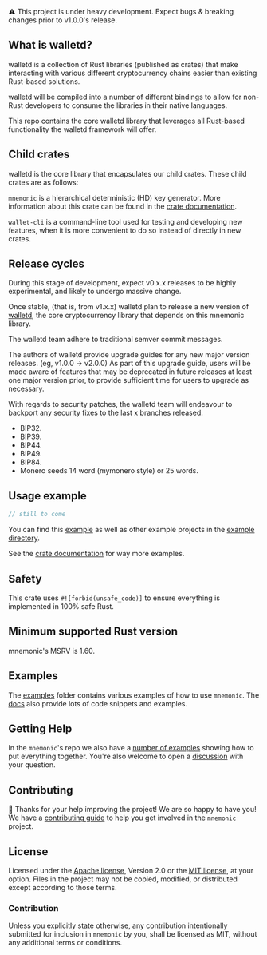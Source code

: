 ⚠️ This project is under heavy development. Expect bugs & breaking changes prior to v1.0.0's release.
## What is walletd?
walletd is a collection of Rust libraries (published as crates) that make interacting with various different cryptocurrency chains easier than existing Rust-based solutions.

walletd will be compiled into a number of different bindings to allow for non-Rust developers to consume the libraries in their native languages.

This repo contains the core walletd library that leverages all Rust-based functionality the walletd framework will offer.
## Child crates

walletd is the core library that encapsulates our child crates. These child crates are as follows:

`mnemonic` is a hierarchical deterministic (HD) key generator. More information about this crate can be found in the [crate documentation][docs].

`wallet-cli` is a command-line tool used for testing and developing new features, when it is more convenient to do so instead of directly in new crates.

## Release cycles
During this stage of development, expect v0.x.x releases to be highly experimental, and likely to undergo massive change.

Once stable, (that is, from v1.x.x) walletd plan to release a new version of [walletd][walletd-github], the core cryptocurrency library that depends on this mnemonic library. 

The walletd team adhere to traditional semver commit messages.

The authors of walletd provide upgrade guides for any new major version releases. (eg, v1.0.0 -> v2.0.0) As part of this upgrade guide, users will be made aware of features that may be deprecated in future releases at least one major version prior, to provide sufficient time for users to upgrade as necessary.

With regards to security patches, the walletd team will endeavour to backport any security fixes to the last x branches released.

- BIP32.
- BIP39.
- BIP44.
- BIP49.
- BIP84.
- Monero seeds 14 word (mymonero style) or 25 words.

## Usage example

```rust
// still to come
```

You can find this [example][readme-example] as well as other example projects in
the [example directory][examples].

See the [crate documentation][docs] for way more examples.

## Safety

This crate uses `#![forbid(unsafe_code)]` to ensure everything is implemented in
100% safe Rust.

## Minimum supported Rust version

mnemonic's MSRV is 1.60.

## Examples

The [examples] folder contains various examples of how to use `mnemonic`. The
[docs] also provide lots of code snippets and examples.

## Getting Help

In the `mnemonic`'s repo we also have a [number of examples][examples] showing how
to put everything together. You're also welcome to open a [discussion] with your question.

## Contributing

:balloon: Thanks for your help improving the project! We are so happy to have
you! We have a [contributing guide][contributing] to help you get involved in the
`mnemonic` project.

## License

Licensed under the [Apache license][license-apache], Version 2.0
or the [MIT license][license-mit], at your option. Files in the project may not be copied, modified, or distributed except according to those terms.

### Contribution

Unless you explicitly state otherwise, any contribution intentionally submitted
for inclusion in `mnemonic` by you, shall be licensed as MIT, without any
additional terms or conditions.

[readme-example]: https://github.com/walletd/mnemonic/tree/main/examples/readme
[examples]: https://github.com/walletd/mnemonic/tree/main/examples
[docs]: https://docs.rs/walletd_mnemonic
[contributing]: https://github.com/walletd/mnemonic/blob/main/CONTRIBUTING.md
[discussion]: https://github.com/walletd/mnemonic/discussions/new?category=q-a
[ecosystem]: https://github.com/walletd/mnemonic/blob/main/ECOSYSTEM.md
[license-mit]: https://github.com/walletd/mnemonic/blob/main/LICENSE-MIT
[license-apache]: https://github.com/walletd/mnemonic/blob/main/LICENSE-APACHE
[walletd-github]: https://github.com/walletd/walletd